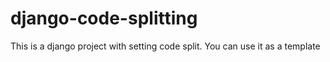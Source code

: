 # django-code-splitting
This is a django project with setting code split. You can use it as a template
